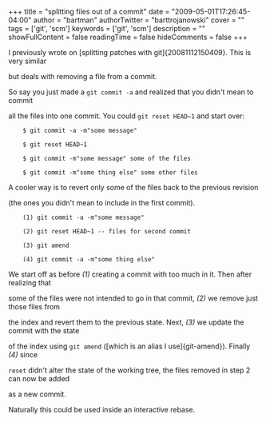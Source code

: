 +++
title = "splitting files out of a commit"
date = "2009-05-01T17:26:45-04:00"
author = "bartman"
authorTwitter = "barttrojanowski"
cover = ""
tags = ['git', 'scm']
keywords = ['git', 'scm']
description = ""
showFullContent = false
readingTime = false
hideComments = false
+++

I previously wrote on [splitting patches with git]{20081112150409}.  This is very similar

but deals with removing a file from a commit.



<!--more-->



So say you just made a `git commit -a` and realized that you didn't mean to commit

all the files into one commit.  You could `git reset HEAD~1` and start over:



        $ git commit -a -m"some message"

        $ git reset HEAD~1

        $ git commit -m"some message" some of the files

        $ git commit -m"some thing else" some other files



A cooler way is to revert only some of the files back to the previous revision

(the ones you didn't mean to include in the first commit).



        (1) git commit -a -m"some message"

        (2) git reset HEAD~1 -- files for second commit

        (3) git amend

        (4) git commit -a -m"some thing else"



We start off as before *(1)* creating a commit with too much in it.  Then after realizing that

some of the files were not intended to go in that commit, *(2)* we remove just those files from

the index and revert them to the previous state.  Next, *(3)* we update the commit with the state

of the index using `git amend` ([which is an alias I use]{git-amend}).  Finally  *(4)* since

`reset` didn't alter the state of the working tree, the files removed in step 2 can now be added

as a new commit.



Naturally this could be used inside an interactive rebase.
